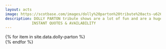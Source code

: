 ```yaml
---
layout: acts
image: https://scotbase.com/images/dolly%20parton%20tribute%20acts-u626079-fr.jpg
description: DOLLY PARTON tribute shows are a lot of fun and are a huge hit for all types of events. ENJOY THESE DIVAS AS THEY maintain the look of dolly  - 'It costs me a lot of money to look this cheap" -  with big hair, full on make-up and sparkly costumes .Dolly Parton is arguably the most important female singer-songwriter in country music history. She scored her first solo number one hit in 1970 with Joshua, and followed up with a string of No. 1 hits that included Jolene, I Will Always Love You and  Love Is Like a Butterfly.These TRIBUTES TO THE GREAT QUEEN OF COUNTRY are RESPECTFUL. NOT ONLY IS The music of DOLLY  brought to life BUT ALL HER GLAMOUR from THESE scotbase entertainments tribute  acts. hearing is believing and you wont believe your ears when you realise how close they are to the real DOLLY PARTON sound. <hr>
            INSTANT QUOTES & AVAILABILITY
---
```


<div class="row mt-4">
  {% for item in site.data.dolly-parton %}
    <div class="col-md-4 mb-5">
      <div class="card border-0 shadow h-100">
        <a href="/acts/{{ item.title | slugify }}">
          <img class="card-img-top" src="{{ item.image_src }}" alt="" />
        </a>
      </div>
    </div>
  {% endfor %}
</div>
